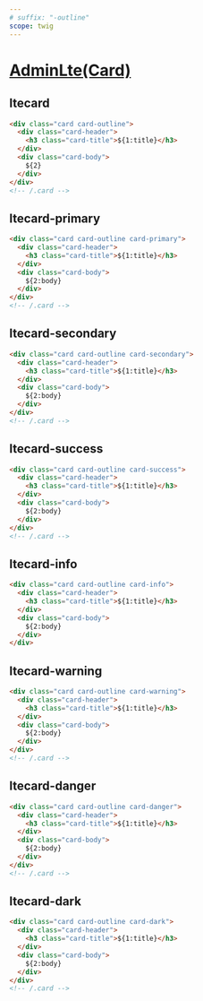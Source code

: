 ```yaml
---
# suffix: "-outline"
scope: twig
---
```

[AdminLte(Card)](https://adminlte.io/docs/3.2/components/cards.html)
=======================

ltecard
---------------------

```html
<div class="card card-outline">
  <div class="card-header">
    <h3 class="card-title">${1:title}</h3>
  </div>
  <div class="card-body">
    ${2}
  </div>
</div>
<!-- /.card -->
```

ltecard-primary
---------------------

```html
<div class="card card-outline card-primary">
  <div class="card-header">
    <h3 class="card-title">${1:title}</h3>
  </div>
  <div class="card-body">
    ${2:body}
  </div>
</div>
<!-- /.card -->
```

ltecard-secondary
---------------------

```html
<div class="card card-outline card-secondary">
  <div class="card-header">
    <h3 class="card-title">${1:title}</h3>
  </div>
  <div class="card-body">
    ${2:body}
  </div>
</div>
<!-- /.card -->
```

ltecard-success
---------------------

```html
<div class="card card-outline card-success">
  <div class="card-header">
    <h3 class="card-title">${1:title}</h3>
  </div>
  <div class="card-body">
    ${2:body}
  </div>
</div>
<!-- /.card -->
```

ltecard-info
---------------------

```html
<div class="card card-outline card-info">
  <div class="card-header">
    <h3 class="card-title">${1:title}</h3>
  </div>
  <div class="card-body">
    ${2:body}
  </div>
</div>
```

ltecard-warning
---------------------

```html
<div class="card card-outline card-warning">
  <div class="card-header">
    <h3 class="card-title">${1:title}</h3>
  </div>
  <div class="card-body">
    ${2:body}
  </div>
</div>
<!-- /.card -->
```

ltecard-danger
---------------------

```html
<div class="card card-outline card-danger">
  <div class="card-header">
    <h3 class="card-title">${1:title}</h3>
  </div>
  <div class="card-body">
    ${2:body}
  </div>
</div>
<!-- /.card -->
```

ltecard-dark
---------------------

```html
<div class="card card-outline card-dark">
  <div class="card-header">
    <h3 class="card-title">${1:title}</h3>
  </div>
  <div class="card-body">
    ${2:body}
  </div>
</div>
<!-- /.card -->
```
